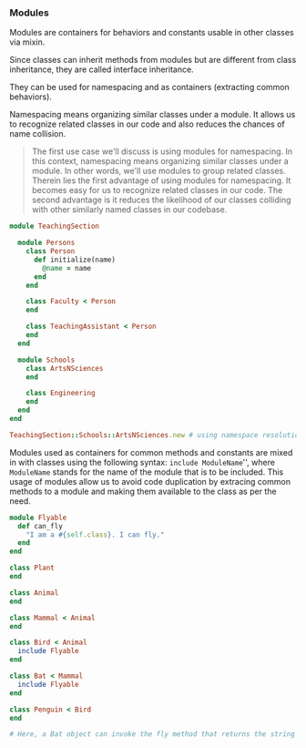### Modules

Modules are containers for behaviors and constants usable in other classes via mixin.

Since classes can inherit methods from modules but are different from class inheritance, they are called interface inheritance.

They can be used for namespacing and as containers (extracting common behaviors).

Namespacing means organizing similar classes under a module. It allows us to recognize related classes in our code and also reduces the chances of name collision.

> The first use case we'll discuss is using modules for namespacing. In this context, namespacing means organizing similar classes under a module. In other words, we'll use modules to group related classes. Therein lies the first advantage of using modules for namespacing. It becomes easy for us to recognize related classes in our code. The second advantage is it reduces the likelihood of our classes colliding with other similarly named classes in our codebase.

```ruby
module TeachingSection

  module Persons
    class Person
      def initialize(name)
        @name = name
      end
    end

    class Faculty < Person
    end

    class TeachingAssistant < Person
    end
  end

  module Schools
    class ArtsNSciences
    end

    class Engineering
    end
  end
end

TeachingSection::Schools::ArtsNSciences.new # using namespace resolution operator
```

Modules used as containers for common methods and constants are mixed in with classes using the following syntax: `include ModuleName`'', where `ModuleName` stands for the name of the module that is to be included. This usage of modules allow us to avoid code duplication by extracing common methods to a module and making them available to the class as per the need.

```ruby
module Flyable
  def can_fly
    "I am a #{self.class}. I can fly."
  end
end

class Plant
end

class Animal
end

class Mammal < Animal
end

class Bird < Animal
  include Flyable
end

class Bat < Mammal
  include Flyable
end

class Penguin < Bird
end

# Here, a Bat object can invoke the fly method that returns the string object: "I am a Bat. I can fly.", because it is made available through the use of mixin.
```

